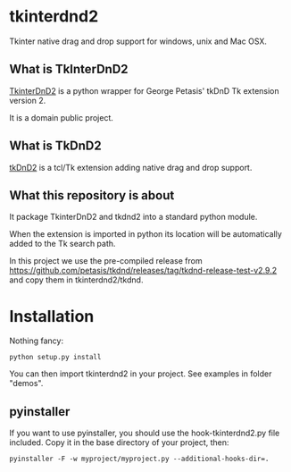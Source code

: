 # tkinterdnd2

Tkinter native drag and drop support for windows, unix and Mac OSX.

## What is TkInterDnD2

[TkinterDnD2](http://tkinterdnd.sourceforge.net) is a python wrapper for George Petasis' tkDnD Tk extension version 2.

It is a domain public project.

## What is TkDnD2

[tkDnD2](https://github.com/petasis/tkdnd) is a tcl/Tk extension adding native drag and drop support.


## What this repository is about

It package TkinterDnD2 and tkdnd2 into a standard python module.

When the extension is imported in python its location will be automatically added to the Tk search path.

In this project we use the pre-compiled release from https://github.com/petasis/tkdnd/releases/tag/tkdnd-release-test-v2.9.2 and copy them in tkinterdnd2/tkdnd.

# Installation

Nothing fancy:

    python setup.py install

You can then import tkinterdnd2 in your project. See examples in folder "demos".

## pyinstaller

If you want to use pyinstaller, you should use the hook-tkinterdnd2.py file included. Copy it in the base directory of your project, then: 

    pyinstaller -F -w myproject/myproject.py --additional-hooks-dir=.

